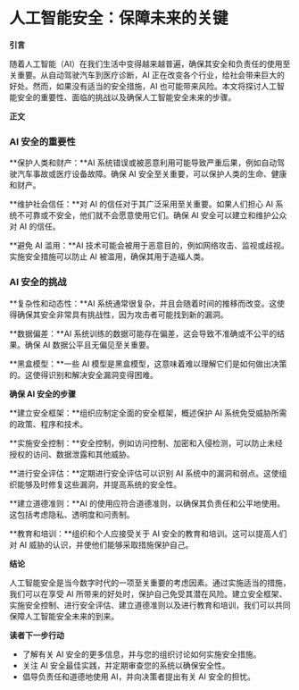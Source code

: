 # 人工智能安全：保障未来的关键

**引言**

随着人工智能（AI）在我们生活中变得越来越普遍，确保其安全和负责任的使用至关重要。从自动驾驶汽车到医疗诊断，AI 正在改变各个行业，给社会带来巨大的好处。然而，如果没有适当的安全措施，AI 也可能带来风险。本文将探讨人工智能安全的重要性、面临的挑战以及确保人工智能安全未来的步骤。

**正文**

### AI 安全的重要性

**保护人类和财产：**AI 系统错误或被恶意利用可能导致严重后果，例如自动驾驶汽车事故或医疗设备故障。确保 AI 安全至关重要，可以保护人类的生命、健康和财产。

**维护社会信任：**对 AI 的信任对于其广泛采用至关重要。如果人们担心 AI 系统不可靠或不安全，他们就不会愿意使用它们。确保 AI 安全可以建立和维护公众对 AI 的信任。

**避免 AI 滥用：**AI 技术可能会被用于恶意目的，例如网络攻击、监视或歧视。实施安全措施可以防止 AI 被滥用，确保其用于造福人类。

### AI 安全的挑战

**复杂性和动态性：**AI 系统通常很复杂，并且会随着时间的推移而改变。这使得确保其安全非常具有挑战性，因为攻击者可能找到新的漏洞。

**数据偏差：**AI 系统训练的数据可能存在偏差，这会导致不准确或不公平的结果。确保 AI 数据公平且无偏见至关重要。

**黑盒模型：**一些 AI 模型是黑盒模型，这意味着难以理解它们是如何做出决策的。这使得识别和解决安全漏洞变得困难。

**确保 AI 安全的步骤**

**建立安全框架：**组织应制定全面的安全框架，概述保护 AI 系统免受威胁所需的政策、程序和技术。

**实施安全控制：**安全控制，例如访问控制、加密和入侵检测，可以防止未经授权的访问、数据泄露和其他威胁。

**进行安全评估：**定期进行安全评估可以识别 AI 系统中的漏洞和弱点。这使组织能够及时修复这些漏洞，并提高系统的安全性。

**建立道德准则：**AI 的使用应符合道德准则，以确保其负责任和公平地使用。这包括考虑隐私、透明度和问责制。

**教育和培训：**组织和个人应接受关于 AI 安全的教育和培训。这可以提高人们对 AI 威胁的认识，并使他们能够采取措施保护自己。

**结论**

人工智能安全是当今数字时代的一项至关重要的考虑因素。通过实施适当的措施，我们可以在享受 AI 所带来的好处时，保护自己免受其潜在风险。建立安全框架、实施安全控制、进行安全评估、建立道德准则以及进行教育和培训，我们可以共同保障人工智能安全未来的到来。

**读者下一步行动**

* 了解有关 AI 安全的更多信息，并与您的组织讨论如何实施安全措施。
* 关注 AI 安全最佳实践，并定期审查您的系统以确保安全性。
* 倡导负责任和道德地使用 AI，并向决策者提出有关 AI 安全的担忧。
